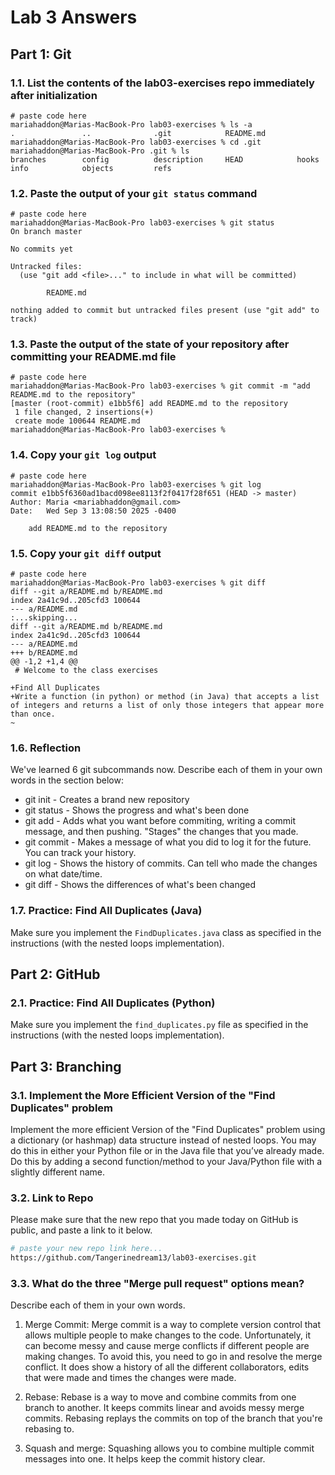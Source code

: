 # Lab 3 Answers

## Part 1: Git

### 1.1. List the contents of the lab03-exercises repo immediately after initialization
```
# paste code here
mariahaddon@Marias-MacBook-Pro lab03-exercises % ls -a
.               ..              .git            README.md
mariahaddon@Marias-MacBook-Pro lab03-exercises % cd .git
mariahaddon@Marias-MacBook-Pro .git % ls
branches        config          description     HEAD            hooks           info            objects         refs

```

### 1.2. Paste the output of your `git status` command
```
# paste code here
mariahaddon@Marias-MacBook-Pro lab03-exercises % git status
On branch master

No commits yet

Untracked files:
  (use "git add <file>..." to include in what will be committed)

        README.md

nothing added to commit but untracked files present (use "git add" to track)

```

### 1.3. Paste the output of the state of your repository after committing your README.md file
```
# paste code here
mariahaddon@Marias-MacBook-Pro lab03-exercises % git commit -m "add README.md to the repository"
[master (root-commit) e1bb5f6] add README.md to the repository
 1 file changed, 2 insertions(+)
 create mode 100644 README.md
mariahaddon@Marias-MacBook-Pro lab03-exercises % 

```

### 1.4. Copy your `git log` output
```
# paste code here
mariahaddon@Marias-MacBook-Pro lab03-exercises % git log
commit e1bb5f6360ad1bacd098ee8113f2f0417f28f651 (HEAD -> master)
Author: Maria <mariabhaddon@gmail.com>
Date:   Wed Sep 3 13:08:50 2025 -0400

    add README.md to the repository

```

### 1.5. Copy your `git diff` output
```
# paste code here
mariahaddon@Marias-MacBook-Pro lab03-exercises % git diff
diff --git a/README.md b/README.md
index 2a41c9d..205cfd3 100644
--- a/README.md
:...skipping...
diff --git a/README.md b/README.md
index 2a41c9d..205cfd3 100644
--- a/README.md
+++ b/README.md
@@ -1,2 +1,4 @@
 # Welcome to the class exercises
 
+Find All Duplicates
+Write a function (in python) or method (in Java) that accepts a list of integers and returns a list of only those integers that appear more than once.
~

```


### 1.6. Reflection

We've learned 6 git subcommands now. Describe each of them in your own words in the section below:

* git init - Creates a brand new repository
* git status - Shows the progress and what's been done
* git add - Adds what you want before commiting, writing a commit message, and then pushing. "Stages" the changes that you made. 
* git commit - Makes a message of what you did to log it for the future. You can track your history. 
* git log - Shows the history of commits. Can tell who made the changes on what date/time. 
* git diff - Shows the differences of what's been changed


### 1.7. Practice: Find All Duplicates (Java)
Make sure you implement the `FindDuplicates.java` class as specified in the instructions (with the nested loops implementation).

## Part 2: GitHub

### 2.1. Practice: Find All Duplicates (Python)
Make sure you implement the `find_duplicates.py` file as specified in the instructions (with the nested loops implementation).


## Part 3: Branching

### 3.1. Implement the More Efficient Version of the "Find Duplicates" problem
Implement the more efficient Version of the "Find Duplicates" problem using a dictionary (or hashmap) data structure instead of nested loops. You may do this in either your Python file or in the Java file that you’ve already made. Do this by adding a second function/method to your Java/Python file with a slightly different name.


### 3.2. Link to Repo
Please make sure that the new repo that you made today on GitHub is public, and paste a link to it below.

```bash
# paste your new repo link here...
https://github.com/Tangerinedream13/lab03-exercises.git
```

### 3.3. What do the three "Merge pull request" options mean? 
Describe each of them in your own words.
1) Merge Commit: Merge commit is a way to complete version control that allows multiple people to make changes to the code. Unfortunately, it can become messy and cause merge conflicts if different people are making changes. To avoid this, you need to go in and resolve the merge conflict. It does show a history of all the different collaborators, edits that were made and times the changes were made. 

2) Rebase: Rebase is a way to move and combine commits from one branch to another. It keeps commits linear and avoids messy merge commits. Rebasing replays the commits on top of the branch that you're rebasing to. 

3) Squash and merge: Squashing allows you to combine multiple commit messages into one. It helps keep the commit history clear. 

